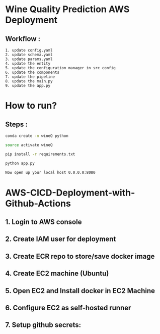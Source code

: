 # Wine Quality Prediction AWS Deployment

## Workflow :
    1. update config.yaml
    2. update schema.yaml
    3. update params.yaml
    4. update the entity
    5. update the configuration manager in src config
    6. update the components
    7. update the pipeline
    8. update the main.py
    9. update the app.py

# How to run?

## Steps :

```bash
conda create -n wineQ python
```

```bash
source activate wineQ
```

```bash
pip install -r requirements.txt
```

```bash
python app.py
```

```bash
Now open up your local host 0.0.0.0:8080
```

# AWS-CICD-Deployment-with-Github-Actions

## 1. Login to AWS console

## 2. Create IAM user for deployment

## 3. Create ECR repo to store/save docker image

## 4. Create EC2 machine (Ubuntu)

## 5. Open EC2 and Install docker in EC2 Machine

## 6. Configure EC2 as self-hosted runner

## 7. Setup github secrets:



 






